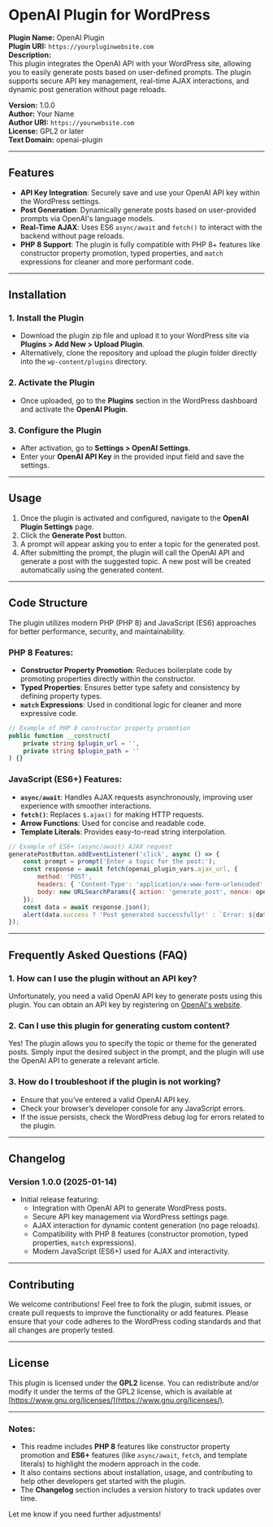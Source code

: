 # OpenAI Plugin for WordPress

**Plugin Name:** OpenAI Plugin  
**Plugin URI:** `https://yourpluginwebsite.com`  
**Description:**  
This plugin integrates the OpenAI API with your WordPress site, allowing you to easily generate posts based on user-defined prompts. The plugin supports secure API key management, real-time AJAX interactions, and dynamic post generation without page reloads.

**Version:** 1.0.0  
**Author:** Your Name  
**Author URI:** `https://yourwebsite.com`  
**License:** GPL2 or later  
**Text Domain:** openai-plugin  

---

## Features

- **API Key Integration**: Securely save and use your OpenAI API key within the WordPress settings.
- **Post Generation**: Dynamically generate posts based on user-provided prompts via OpenAI's language models.
- **Real-Time AJAX**: Uses ES6 `async/await` and `fetch()` to interact with the backend without page reloads.
- **PHP 8 Support**: The plugin is fully compatible with PHP 8+ features like constructor property promotion, typed properties, and `match` expressions for cleaner and more performant code.

---

## Installation

### 1. Install the Plugin

- Download the plugin zip file and upload it to your WordPress site via **Plugins > Add New > Upload Plugin**.
- Alternatively, clone the repository and upload the plugin folder directly into the `wp-content/plugins` directory.

### 2. Activate the Plugin

- Once uploaded, go to the **Plugins** section in the WordPress dashboard and activate the **OpenAI Plugin**.

### 3. Configure the Plugin

- After activation, go to **Settings > OpenAI Settings**.
- Enter your **OpenAI API Key** in the provided input field and save the settings.

---

## Usage

1. Once the plugin is activated and configured, navigate to the **OpenAI Plugin Settings** page.
2. Click the **Generate Post** button.
3. A prompt will appear asking you to enter a topic for the generated post.
4. After submitting the prompt, the plugin will call the OpenAI API and generate a post with the suggested topic. A new post will be created automatically using the generated content.

---

## Code Structure

The plugin utilizes modern PHP (PHP 8) and JavaScript (ES6) approaches for better performance, security, and maintainability.

### PHP 8 Features:

- **Constructor Property Promotion**: Reduces boilerplate code by promoting properties directly within the constructor.
- **Typed Properties**: Ensures better type safety and consistency by defining property types.
- **`match` Expressions**: Used in conditional logic for cleaner and more expressive code.
  
```php
// Example of PHP 8 constructor property promotion
public function __construct(
    private string $plugin_url = '',
    private string $plugin_path = ''
) {}
```

### JavaScript (ES6+) Features:

- **`async/await`**: Handles AJAX requests asynchronously, improving user experience with smoother interactions.
- **`fetch()`**: Replaces `$.ajax()` for making HTTP requests.
- **Arrow Functions**: Used for concise and readable code.
- **Template Literals**: Provides easy-to-read string interpolation.

```javascript
// Example of ES6+ (async/await) AJAX request
generatePostButton.addEventListener('click', async () => {
    const prompt = prompt('Enter a topic for the post:');
    const response = await fetch(openai_plugin_vars.ajax_url, {
        method: 'POST',
        headers: { 'Content-Type': 'application/x-www-form-urlencoded' },
        body: new URLSearchParams({ action: 'generate_post', nonce: openai_plugin_vars.nonce, prompt })
    });
    const data = await response.json();
    alert(data.success ? 'Post generated successfully!' : `Error: ${data.data.message}`);
});
```

---

## Frequently Asked Questions (FAQ)

### 1. **How can I use the plugin without an API key?**

Unfortunately, you need a valid OpenAI API key to generate posts using this plugin. You can obtain an API key by registering on [OpenAI's website](https://beta.openai.com/signup/).

### 2. **Can I use this plugin for generating custom content?**

Yes! The plugin allows you to specify the topic or theme for the generated posts. Simply input the desired subject in the prompt, and the plugin will use the OpenAI API to generate a relevant article.

### 3. **How do I troubleshoot if the plugin is not working?**

- Ensure that you’ve entered a valid OpenAI API key.
- Check your browser’s developer console for any JavaScript errors.
- If the issue persists, check the WordPress debug log for errors related to the plugin.

---

## Changelog

### Version 1.0.0 (2025-01-14)

- Initial release featuring:
  - Integration with OpenAI API to generate WordPress posts.
  - Secure API key management via WordPress settings page.
  - AJAX interaction for dynamic content generation (no page reloads).
  - Compatibility with PHP 8 features (constructor promotion, typed properties, `match` expressions).
  - Modern JavaScript (ES6+) used for AJAX and interactivity.

---

## Contributing

We welcome contributions! Feel free to fork the plugin, submit issues, or create pull requests to improve the functionality or add features. Please ensure that your code adheres to the WordPress coding standards and that all changes are properly tested.

---

## License

This plugin is licensed under the **GPL2** license. You can redistribute and/or modify it under the terms of the GPL2 license, which is available at [https://www.gnu.org/licenses/](https://www.gnu.org/licenses/).

---

### Notes:
- This readme includes **PHP 8** features like constructor property promotion and **ES6+** features (like `async/await`, `fetch`, and template literals) to highlight the modern approach in the code.
- It also contains sections about installation, usage, and contributing to help other developers get started with the plugin.
- The **Changelog** section includes a version history to track updates over time.

Let me know if you need further adjustments!
